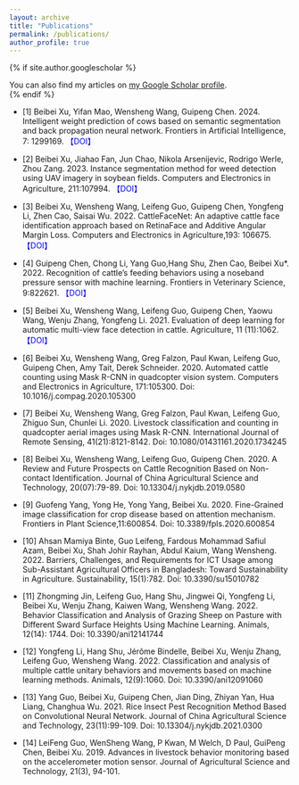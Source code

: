 ```yaml
---
layout: archive
title: "Publications"
permalink: /publications/
author_profile: true
---
```


{% if site.author.googlescholar %}
  <div class="wordwrap">You can also find my articles on <a href="{{site.author.googlescholar}}">my Google Scholar profile</a>.</div>
{% endif %}


* [1] Beibei Xu, Yifan Mao, Wensheng Wang, Guipeng Chen. 2024. Intelligent weight prediction of cows based on semantic segmentation and back propagation neural network. Frontiers in Artificial Intelligence, 7: 1299169.  <a href="https://doi.org/10.3389/frai.2024.1299169" style="color: blue; text-decoration: none;">【DOI】</a>

* [2] Beibei Xu, Jiahao Fan, Jun Chao, Nikola Arsenijevic, Rodrigo Werle, Zhou Zang. 2023. Instance segmentation method for weed detection using UAV imagery in soybean fields. Computers and Electronics in Agriculture, 211:107994. <a href="https://doi.org/10.1016/j.compag.2023.107994" style="color: blue; text-decoration: none;">【DOI】</a> 

* [3] Beibei Xu, Wensheng Wang, Leifeng Guo, Guipeng Chen, Yongfeng Li, Zhen Cao, Saisai Wu. 2022. CattleFaceNet: An adaptive cattle face identification approach based on RetinaFace and Additive Angular Margin Loss. Computers and Electronics in Agriculture,193: 106675. <a href="https://doi.org/10.1016/j.compag.2021.106675" style="color: blue; text-decoration: none;">【DOI】</a>

* [4] Guipeng Chen, Chong Li, Yang Guo,Hang Shu, Zhen Cao, Beibei Xu*. 2022. Recognition of cattle’s feeding behaviors using a noseband pressure sensor with machine learning. Frontiers in Veterinary Science, 9:822621. <a href="https://doi.org/10.3389/fvets.2022.822621" style="color: blue; text-decoration: none;">【DOI】</a>

* [5] Beibei Xu, Wensheng Wang, Leifeng Guo, Guipeng Chen, Yaowu Wang, Wenju Zhang, Yongfeng Li. 2021. Evaluation of deep learning for automatic multi-view face detection in cattle. Agriculture, 11 (11):1062. <a href="https://doi.org/10.3390/agriculture11111062" style="color: blue; text-decoration: none;">【DOI】</a> 

* [6] Beibei Xu, Wensheng Wang, Greg Falzon, Paul Kwan, Leifeng Guo, Guipeng Chen, Amy Tait, Derek Schneider. 2020. Automated cattle counting using Mask R-CNN in quadcopter vision system. Computers and Electronics in Agriculture, 171:105300. Doi: 10.1016/j.compag.2020.105300

* [7] Beibei Xu, Wensheng Wang, Greg Falzon, Paul Kwan, Leifeng Guo, Zhiguo Sun, Chunlei Li. 2020. Livestock classification and counting in quadcopter aerial images using Mask R-CNN. International Journal of Remote Sensing, 41(21):8121-8142. Doi: 10.1080/01431161.2020.1734245

* [8] Beibei Xu, Wensheng Wang, Leifeng Guo, Guipeng Chen. 2020. A Review and Future Prospects on Cattle Recognition Based on Non-contact Identification. Journal of China Agricultural Science and Technology, 20(07):79-89. Doi: 10.13304/j.nykjdb.2019.0580

* [9] Guofeng Yang, Yong He, Yong Yang, Beibei Xu. 2020. Fine-Grained image classification for crop disease based on attention mechanism. Frontiers in Plant Science,11:600854. Doi: 10.3389/fpls.2020.600854

* [10] Ahsan Mamiya Binte, Guo Leifeng, Fardous Mohammad Safiul Azam, Beibei Xu, Shah Johir Rayhan, Abdul Kaium, Wang Wensheng. 2022. Barriers, Challenges, and Requirements for ICT Usage among Sub-Assistant Agricultural Officers in Bangladesh: Toward Sustainability in Agriculture. Sustainability, 15(1):782. Doi: 10.3390/su15010782

* [11] Zhongming Jin, Leifeng Guo, Hang Shu, Jingwei Qi, Yongfeng Li, Beibei Xu, Wenju Zhang, Kaiwen Wang, Wensheng Wang. 2022. Behavior Classification and Analysis of Grazing Sheep on Pasture with Different Sward Surface Heights Using Machine Learning. Animals, 12(14): 1744. Doi: 10.3390/ani12141744

* [12] Yongfeng Li, Hang Shu, Jérôme Bindelle, Beibei Xu, Wenju Zhang, Leifeng Guo, Wensheng Wang. 2022. Classification and analysis of multiple cattle unitary behaviors and movements based on machine learning methods. Animals, 12(9):1060. Doi: 10.3390/ani12091060

* [13] Yang Guo, Beibei Xu, Guipeng Chen, Jian Ding, Zhiyan Yan, Hua Liang, Changhua Wu. 2021. Rice Insect Pest Recognition Method Based on Convolutional Neural Network. Journal of China Agricultural Science and Technology, 23(11):99-109. Doi: 10.13304/j.nykjdb.2021.0300

* [14] LeiFeng Guo, WenSheng Wang, P Kwan, M Welch, D Paul, GuiPeng Chen, Beibei Xu. 2019. Advances in livestock behavior monitoring based on the accelerometer motion sensor. Journal of Agricultural Science and Technology, 21(3), 94-101.

